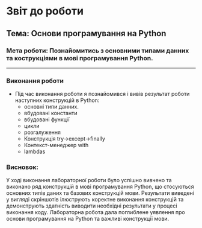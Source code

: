 # Звіт до роботи
## Тема: Основи програмування на Python
### Мета роботи: Познайомитись з основними типами данних та кострукціями в мові програмування Python. 

---
### Виконання роботи
* Під час виконання роботи я познайомився і вивів результат роботи наступних конструкцій в Python:
    - основні типи данних.
    - вбудовані константи
    - вбудовані функції
    - цикли
    - розгалуження
    - Конструкція try->except->finally
    - Контекст-менеджер with
    - lambdas

### Висновок:
У ході виконання лабораторної роботи було успішно вивчено та виконано ряд конструкцій в мові програмування Python, що стосуються основних типів даних та базових конструкцій мови. Результати виведені у вигляді скріншотів ілюструють коректне виконання конструкцій та демонструють здатність виводити необхідні результати у процесі виконання коду. Лабораторна робота дала поглиблене уявлення про основи програмування на Python та важливі конструкції мови.